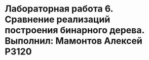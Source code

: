 # Лабораторная работа 6. Сравнение реализаций построения бинарного дерева. Выполнил: Мамонтов Алексей P3120
